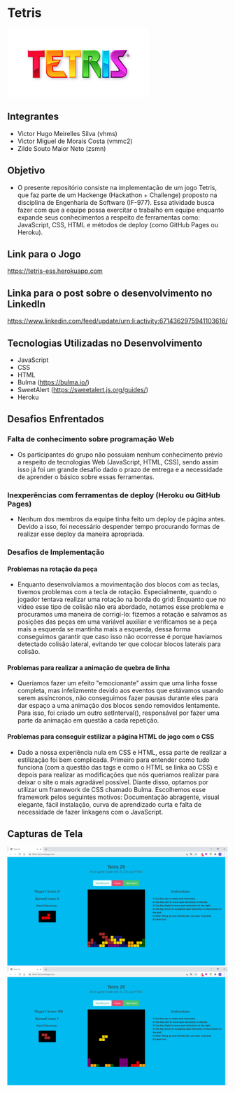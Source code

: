 # Tetris
![[logo11]()](misc/img/logo.jpg)

## Integrantes
* Victor Hugo Meirelles Silva (vhms)
* Victor Miguel de Morais Costa (vmmc2)
* Zilde Souto Maior Neto (zsmn)

## Objetivo
* O presente repositório consiste na implementação de um jogo Tetris, que faz parte de um Hackenge (Hackathon + Challenge) proposto na disciplina de Engenharia de Software (IF-977). Essa atividade busca fazer com que a equipe possa exercitar o trabalho em equipe enquanto expande seus conhecimentos a respeito de ferramentas como: JavaScript, CSS, HTML e métodos de deploy (como GitHub Pages ou Heroku).

## Link para o Jogo
https://tetris-ess.herokuapp.com

## Linka para o post sobre o desenvolvimento no LinkedIn
https://www.linkedin.com/feed/update/urn:li:activity:6714362975941103616/

## Tecnologias Utilizadas no Desenvolvimento
* JavaScript
* CSS
* HTML
* Bulma (https://bulma.io/)
* SweetAlert (https://sweetalert.js.org/guides/)
* Heroku 


## Desafios Enfrentados
### Falta de conhecimento sobre programação Web
* Os participantes do grupo não possuiam nenhum conhecimento prévio a respeito de tecnologias Web (JavaScript, HTML, CSS), sendo assim isso já foi um grande desafio dado o prazo de entrega e a necessidade de aprender o básico sobre essas ferramentas.
### Inexperências com ferramentas de deploy (Heroku ou GitHub Pages)
* Nenhum dos membros da equipe tinha feito um deploy de página antes. Devido a isso, foi necessário despender tempo procurando formas de realizar esse deploy da maneira apropriada.
### Desafios de Implementação
#### Problemas na rotação da peça
* Enquanto desenvolviamos a movimentação dos blocos com as teclas, tivemos problemas com a tecla de rotação. Especialmente, quando o jogador tentava realizar uma rotação na borda do grid: Enquanto que no vídeo esse tipo de colisão não era abordado, notamos esse problema e procuramos uma maneira de corrigi-lo: fizemos a rotação e salvamos as posições das peças em uma variável auxiliar e verificamos se a peça mais a esquerda se mantinha mais a esquerda, dessa forma conseguimos garantir que caso isso não ocorresse é porque haviamos detectado colisão lateral, evitando ter que colocar blocos laterais para colisão.
#### Problemas para realizar a animação de quebra de linha
* Queríamos fazer um efeito "emocionante" assim que uma linha fosse completa, mas infelizmente devido aos eventos que estávamos usando serem assíncronos, não conseguimos fazer pausas durante eles para dar espaço a uma animação dos blocos sendo removidos lentamente. Para isso, foi criado um outro setInterval(), responsável por fazer uma parte da animação em questão a cada repetição.
#### Problemas para conseguir estilizar a página HTML do jogo com o CSS
* Dado a nossa experiência nula em CSS e HTML, essa parte de realizar a estilização foi bem complicada. Primeiro para entender como tudo funciona (com a questão das tags e como o HTML se linka ao CSS) e depois para realizar as modificações que nós queriamos realizar para deixar o site o mais agradável possível. Diante disso, optamos por utilizar um framework de CSS chamado Bulma. Escolhemos esse framework pelos seguintes motivos: Documentação abragente, visual elegante, fácil instalação, curva de aprendizado curta e falta de necessidade de fazer linkagens com o JavaScript.


## Capturas de Tela
![[scap1]()](misc/img/screenshot2.png)
![[scap2]()](misc/img/screenshot3.png)
